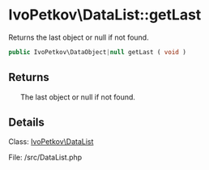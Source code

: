 # IvoPetkov\DataList::getLast

Returns the last object or null if not found.

```php
public IvoPetkov\DataObject|null getLast ( void )
```

## Returns

&nbsp;&nbsp;&nbsp;&nbsp;&nbsp;&nbsp;The last object or null if not found.

## Details

Class: [IvoPetkov\DataList](ivopetkov.datalist.class.md)

File: /src/DataList.php

